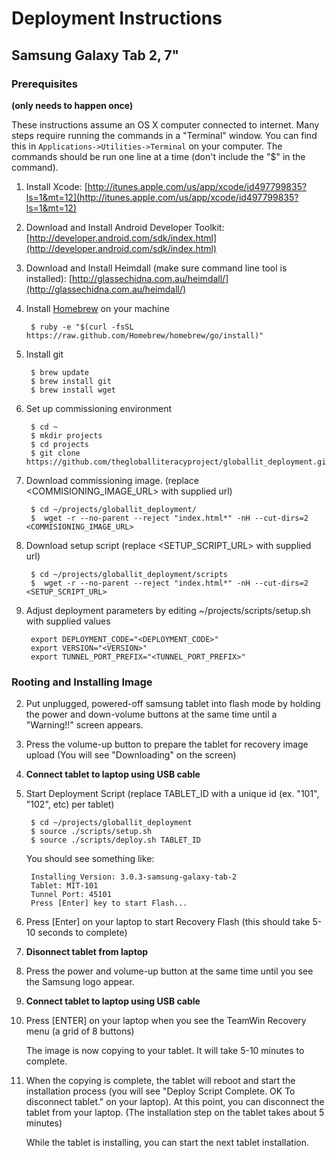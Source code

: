 # Deployment Instructions
## Samsung Galaxy Tab 2, 7"

### Prerequisites 

**(only needs to happen once)**

These instructions assume an OS X computer connected to internet.  Many steps require running the commands in a "Terminal" window.  You can find this in <code>Applications->Utilities->Terminal</code> on your computer.  The commands should be run one line at a time (don't include the "$" in the command).

1. Install Xcode: [http://itunes.apple.com/us/app/xcode/id497799835?ls=1&mt=12](http://itunes.apple.com/us/app/xcode/id497799835?ls=1&mt=12)

3. Download and Install Android Developer Toolkit: [http://developer.android.com/sdk/index.html](http://developer.android.com/sdk/index.html)
4. Download and Install Heimdall (make sure command line tool is installed): [http://glassechidna.com.au/heimdall/](http://glassechidna.com.au/heimdall/)
4. Install [Homebrew](http://brew.sh/) on your machine

        $ ruby -e "$(curl -fsSL https://raw.github.com/Homebrew/homebrew/go/install)"
        

3. Install git

        $ brew update
        $ brew install git
        $ brew install wget


5. Set up commissioning environment

        $ cd ~
        $ mkdir projects
        $ cd projects
        $ git clone https://github.com/thegloballiteracyproject/globallit_deployment.git
        
6. Download commissioning image. (replace <COMMISIONING_IMAGE_URL> with supplied url)

        $ cd ~/projects/globallit_deployment/
        $  wget -r --no-parent --reject "index.html*" -nH --cut-dirs=2 <COMMISIONING_IMAGE_URL>

7. Download setup script (replace <SETUP_SCRIPT_URL> with supplied url)

        $ cd ~/projects/globallit_deployment/scripts
        $  wget -r --no-parent --reject "index.html*" -nH --cut-dirs=2 <SETUP_SCRIPT_URL>

7. Adjust deployment parameters by editing ~/projects/scripts/setup.sh with supplied values

        export DEPLOYMENT_CODE="<DEPLOYMENT_CODE>"
        export VERSION="<VERSION>"
        export TUNNEL_PORT_PREFIX="<TUNNEL_PORT_PREFIX>"

### Rooting and Installing Image

2. Put unplugged, powered-off samsung tablet into flash mode by holding the power and down-volume buttons at the same time until a "Warning!!" screen appears.

3. Press the volume-up button to prepare the tablet for recovery image upload (You will see "Downloading" on the screen)

4. **Connect tablet to laptop using USB cable**

1. Start Deployment Script (replace TABLET_ID with a unique id (ex. "101", "102", etc) per tablet)

        $ cd ~/projects/globallit_deployment
        $ source ./scripts/setup.sh
        $ source ./scripts/deploy.sh TABLET_ID


    You should see something like:
    
        Installing Version: 3.0.3-samsung-galaxy-tab-2
        Tablet: MIT-101
        Tunnel Port: 45101
        Press [Enter] key to start Flash...
        
2. Press [Enter] on your laptop to start Recovery Flash (this should take 5-10 seconds to complete)

3. **Disonnect tablet from laptop**

4. Press the power and volume-up button at the same time until you see the Samsung logo appear.

5. **Connect tablet to laptop using USB cable**

6. Press [ENTER] on your laptop when you see the TeamWin Recovery menu (a grid of 8 buttons)

    The image is now copying to your tablet.  It will take 5-10 minutes to complete.

7. When the copying is complete, the tablet will reboot and start the installation process (you will see "Deploy Script Complete. OK To disconnect tablet." on your laptop).  At this point, you can disconnect the tablet from your laptop.  (The installation step on the tablet takes about 5 minutes)

    While the tablet is installing, you can start the next tablet installation.
